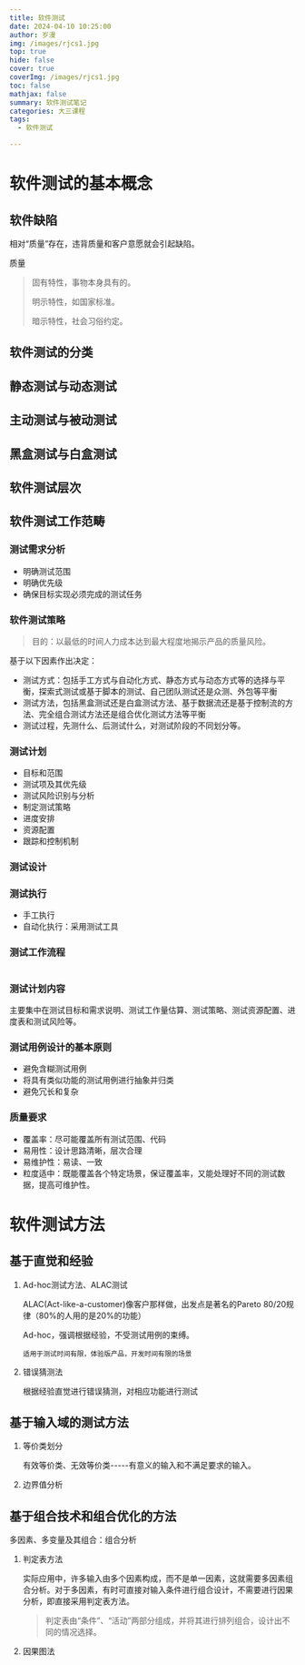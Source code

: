 ```yaml
---
title: 软件测试
date: 2024-04-10 10:25:00
author: 岁漫
img: /images/rjcs1.jpg
top: true
hide: false
cover: true
coverImg: /images/rjcs1.jpg
toc: false
mathjax: false
summary: 软件测试笔记
categories: 大三课程
tags:
  - 软件测试

---
```


# 软件测试的基本概念

## 软件缺陷

相对“质量”存在，违背质量和客户意愿就会引起缺陷。

质量

>固有特性，事物本身具有的。
>
>明示特性，如国家标准。
>
>暗示特性，社会习俗约定。

## 软件测试的分类

## 静态测试与动态测试

## 主动测试与被动测试

## 黑盒测试与白盒测试

## 软件测试层次

## 软件测试工作范畴

### 测试需求分析

* 明确测试范围
* 明确优先级
* 确保目标实现必须完成的测试任务

### 软件测试策略

>目的：以最低的时间人力成本达到最大程度地揭示产品的质量风险。

基于以下因素作出决定：

* 测试方式：包括手工方式与自动化方式、静态方式与动态方式等的选择与平衡，探索式测试或基于脚本的测试、自己团队测试还是众测、外包等平衡
* 测试方法，包括黑盒测试还是白盒测试方法、基于数据流还是基于控制流的方法、完全组合测试方法还是组合优化测试方法等平衡
* 测试过程，先测什么、后测试什么，对测试阶段的不同划分等。

### 测试计划

* 目标和范围
* 测试项及其优先级
* 测试风险识别与分析
* 制定测试策略
* 进度安排
* 资源配置
* 跟踪和控制机制

### 测试设计

### 测试执行

* 手工执行
* 自动化执行：采用测试工具

### 测试工作流程

![]()

### 测试计划内容

主要集中在测试目标和需求说明、测试工作量估算、测试策略、测试资源配置、进度表和测试风险等。

### 测试用例设计的基本原则

* 避免含糊测试用例
* 将具有类似功能的测试用例进行抽象并归类
* 避免冗长和复杂

### 质量要求

* 覆盖率：尽可能覆盖所有测试范围、代码
* 易用性：设计思路清晰，层次合理
* 易维护性：易读、一致
* 粒度适中：既能覆盖各个特定场景，保证覆盖率，又能处理好不同的测试数据，提高可维护性。

# 软件测试方法

## 基于直觉和经验

1. Ad-hoc测试方法、ALAC测试

   ALAC(Act-like-a-customer)像客户那样做，出发点是著名的Pareto 80/20规律（80%的人用的是20%的功能）

   Ad-hoc，强调根据经验，不受测试用例的束缚。

   `适用于测试时间有限，体验版产品，开发时间有限的场景`

2. 错误猜测法

   根据经验直觉进行错误猜测，对相应功能进行测试

## 基于输入域的测试方法

1. 等价类划分

   有效等价类、无效等价类-----有意义的输入和不满足要求的输入。

2. 边界值分析

## 基于组合技术和组合优化的方法

多因素、多变量及其组合：组合分析

1. 判定表方法

   实际应用中，许多输入由多个因素构成，而不是单一因素，这就需要多因素组合分析。对于多因素，有时可直接对输入条件进行组合设计，不需要进行因果分析，即直接采用判定表方法。

   > 判定表由“条件”、“活动”两部分组成，并将其进行排列组合，设计出不同的情况选择。

2. 因果图法

